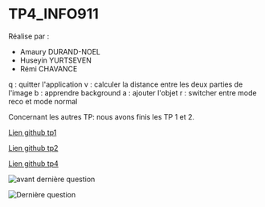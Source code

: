 # TP4_INFO911

Réalise par :

* Amaury DURAND-NOEL 
* Huseyin YURTSEVEN
* Rémi CHAVANCE 

 q : quitter l'application
 v : calculer la distance entre les deux parties de l'image
 b : apprendre background
 a : ajouter l'objet
 r : switcher entre mode reco et mode normal


Concernant les autres TP: nous avons finis les TP 1 et 2.



[Lien github tp1 ](https://github.com/Yuss9/TP1_INFO911)


[Lien github tp2 ](https://github.com/Yuss9/TP2_INFO911)


[Lien github tp4](https://github.com/Yuss9/TP4_INFO911)


![avant dernière question](https://media.discordapp.net/attachments/1174359206380445806/1174656614146514975/Capture_decran_2023-11-16_a_11.25.06.png?ex=65686338&is=6555ee38&hm=796988917579f1f7fa1636f01a0d3880893555de5c89f532cda1af78c275a47a&=&width=2566&height=1048)


![Dernière question](https://media.discordapp.net/attachments/1174359206380445806/1175018126488915988/Capture_decran_2023-11-17_a_11.21.16.png?ex=6569b3e8&is=65573ee8&hm=536456aa734d51340056bab9ec4671b9e425a88a689c4c7879163ff7d04e93a6&=&width=1568&height=1284)
